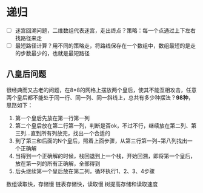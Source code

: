 # 递归
- [ ] 迷宫回溯问题，二维数组代表迷宫，走出终点？策略：每一个点通过上下左右找路径来走
- [ ] 最短路径计算？用不同的策略走，将路线保存在一个数组中，数组最短的是走的步数最少的，也就是最短路径

## 八皇后问题
很经典而又古老的问题，在8*8的网格上摆放两个皇后，使其不能互相攻击，任意两个皇后都不能处于同一行、同一列、同一斜线上，总共有多少种摆法？**98种**，思路如下：
1. 第一个皇后先放在第一行第一列
2. 第二个皇后放在第二行第一列，判断是否ok，不过不行，继续放在第二列、第三列...直到所有列放完，找出一个合适的
3. 到了第三和后面的N个皇后，照着上面步骤，从第三行第一列~第八列找出一个正确解
4. 当得到一个正确解的时候，栈回退到上一个栈，开始回溯，即将第一个皇后，放在第一列的所有正确解，全部得到
5. 后头继续第一个皇后放在第二列，循环执行1、2、3、4步骤

数组读取快，存储慢
链表存储快，读取慢
树提高存储和读取速度